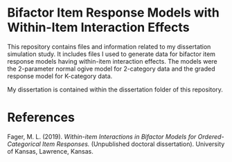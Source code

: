 # Bifactor Item Response Models with Within-Item Interaction Effects

This repository contains files and information related to my dissertation simulation study. It includes files I used to generate data for bifactor item response models having within-item interaction effects. The models were the 2-parameter normal ogive model for 2-category data and the graded response model for K-category data. 

My dissertation is contained within the dissertation folder of this repository. 

# References

Fager, M. L. (2019). <em>Within-item Interactions in Bifactor Models for Ordered-Categorical Item Responses.</em> (Unpublished doctoral dissertation). University of Kansas, Lawrence, Kansas.
